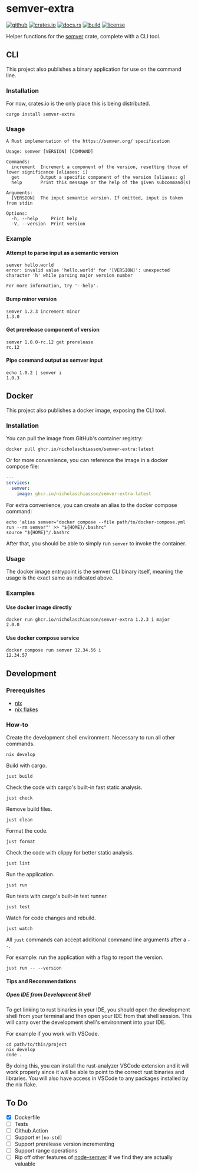 # semver-extra

[![github](https://img.shields.io/badge/github-nicholaschiasson/semver--extra-default?logo=github)](https://github.com/nicholaschiasson/semver-extra)
[![crates.io](https://img.shields.io/crates/v/semver-extra?logo=rust)](https://crates.io/crates/semver-extra)
[![docs.rs](https://img.shields.io/docsrs/semver-extra?logo=docs.rs)](https://docs.rs/semver-extra)
[![build](https://github.com/nicholaschiasson/semver-extra/actions/workflows/build.yml/badge.svg)](https://github.com/nicholaschiasson/semver-extra/actions/workflows/build.yml)
[![license](https://img.shields.io/github/license/nicholaschiasson/semver-extra?logo=opensourceinitiative&logoColor=white)](https://github.com/nicholaschiasson/semver-extra?tab=MIT-1-ov-file#readme)

Helper functions for the [semver](https://crates.io/crates/semver) crate, complete with a CLI tool.

## CLI

This project also publishes a binary application for use on the command line.

### Installation

For now, crates.io is the only place this is being distributed.

```
cargo install semver-extra
```

### Usage

```
A Rust implementation of the https://semver.org/ specification

Usage: semver [VERSION] [COMMAND]

Commands:
  increment  Increment a component of the version, resetting those of lower significance [aliases: i]
  get        Output a specific component of the version [aliases: g]
  help       Print this message or the help of the given subcommand(s)

Arguments:
  [VERSION]  The input semantic version. If omitted, input is taken from stdin

Options:
  -h, --help     Print help
  -V, --version  Print version
```

### Example

#### Attempt to parse input as a semantic version

```
semver hello.world
error: invalid value 'hello.world' for '[VERSION]': unexpected character 'h' while parsing major version number

For more information, try '--help'.
```

#### Bump minor version

```
semver 1.2.3 increment minor
1.3.0
```

#### Get prerelease component of version

```
semver 1.0.0-rc.12 get prerelease
rc.12
```

#### Pipe command output as semver input

```
echo 1.0.2 | semver i
1.0.3
```

## Docker

This project also publishes a docker image, exposing the CLI tool.

### Installation

You can pull the image from GitHub's container registry:

```
docker pull ghcr.io/nicholaschiasson/semver-extra:latest
```

Or for more convenience, you can reference the image in a docker compose file:

```yaml
---
services:
  semver:
    image: ghcr.io/nicholaschiasson/semver-extra:latest
```

For extra convenience, you can create an alias to the docker compose command:

```
echo 'alias semver="docker compose --file path/to/docker-compose.yml run --rm semver"' >> "${HOME}/.bashrc"
source "${HOME}"/.bashrc
```

After that, you should be able to simply run `semver` to invoke the container.

### Usage

The docker image entrypoint is the semver CLI binary itself, meaning the usage is the exact same as indicated above.

### Examples

#### Use docker image directly

```
docker run ghcr.io/nicholaschiasson/semver-extra 1.2.3 i major
2.0.0
```

#### Use docker compose service

```
docker compose run semver 12.34.56 i
12.34.57
```

## Development

### Prerequisites

- [nix](https://nixos.org/download.html)
- [nix flakes](https://nixos.wiki/wiki/Flakes#Enable_flakes)

### How-to

Create the development shell environment. Necessary to run all other commands.

```shell
nix develop
```

Build with cargo.

```shell
just build
```

Check the code with cargo's built-in fast static analysis.

```shell
just check
```

Remove build files.

```shell
just clean
```

Format the code.

```shell
just format
```

Check the code with clippy for better static analysis.

```shell
just lint
```

Run the application.

```shell
just run
```

Run tests with cargo's built-in test runner.

```shell
just test
```

Watch for code changes and rebuild.

```shell
just watch
```

All `just` commands can accept additional command line arguments after a `--`.

For example: run the application with a flag to report the version.

```shell
just run -- --version
```

#### Tips and Recommendations

##### Open IDE from Development Shell

To get linking to rust binaries in your IDE, you should open the development shell from your terminal and then open your IDE
from that shell session. This will carry over the development shell's environment into your IDE.

For example if you work with VSCode.

```shell
cd path/to/this/project
nix develop
code .
```

By doing this, you can install the rust-analyzer VSCode extension and it will work properly since it will be able to point to
the correct rust binaries and libraries. You will also have access in VSCode to any packages installed by the nix flake.

## To Do

- [x] Dockerfile
- [ ] Tests
- [ ] Github Action
- [ ] Support `#![no-std]`
- [ ] Support prerelease version incrementing
- [ ] Support range operations
- [ ] Rip off other features of [node-semver](https://github.com/npm/node-semver) if we find they are actually valuable
